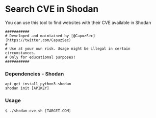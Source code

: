 # Search CVE in Shodan

You can use this tool to find websites with their CVE available in Shodan


``` 
###########
# Developed and maintained by [@CapuzSec](https://twitter.com/CapuzSec) 
#
# Use at your own risk. Usage might be illegal in certain circumstances.
# Only for educational purposes!
###########
```

### Dependencies - Shodan

```
apt-get install python3-shodan
shodan init [APIKEY]
``` 

### Usage 

```
$ ./shodan-cve.sh [TARGET.COM] 
```
